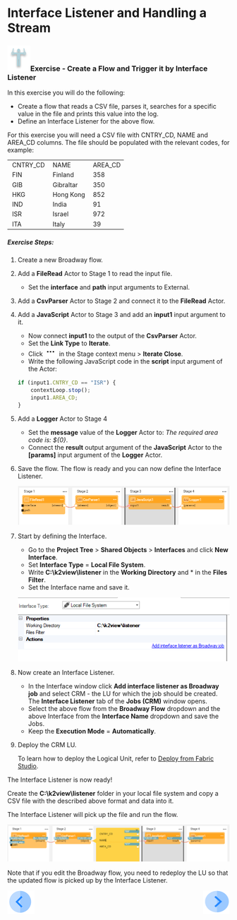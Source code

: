 # Interface Listener and Handling a Stream

### ![](/academy/images/Exercise.png)Exercise - Create a Flow and Trigger it by Interface Listener

In this exercise you will do the following:

* Create a flow that reads a CSV file, parses it, searches for a specific value in the file and prints this value into the log.
* Define an Interface Listener for the above flow.

For this exercise you will need a CSV file with CNTRY_CD, NAME and AREA_CD columns. The file should be populated with the relevant codes, for example:

<table>
<tbody>
<tr>
<td>&nbsp;CNTRY_CD</td>
<td>&nbsp;NAME</td>
<td>&nbsp;AREA_CD</td>
</tr>
<tr>
<td>&nbsp;FIN</td>
<td>&nbsp;Finland</td>
<td>&nbsp;358</td>
</tr>
<tr>
<td>&nbsp;GIB</td>
<td>&nbsp;Gibraltar</td>
<td>&nbsp;350</td>
</tr>
<tr>
<td>&nbsp;HKG</td>
<td>&nbsp;Hong Kong</td>
<td>&nbsp;852</td>
</tr>
<tr>
<td>&nbsp;IND</td>
<td>&nbsp;India</td>
<td>&nbsp;91</td>
</tr>
<tr>
<td>&nbsp;ISR</td>
<td>&nbsp;Israel</td>
<td>&nbsp;972</td>
</tr>
<tr>
<td>&nbsp;ITA</td>
<td>&nbsp;Italy</td>
<td>&nbsp;39</td>
</tr>
</tbody>
</table>

##### Exercise Steps:

1. Create a new Broadway flow.

2. Add a **FileRead** Actor to Stage 1 to read the input file.

   * Set the **interface** and **path** input arguments to External.

3. Add a **CsvParser** Actor to Stage 2 and connect it to the **FileRead** Actor.

4. Add a **JavaScript** Actor to Stage 3 and add an **input1** input argument to it.

   * Now connect **input1** to the output of the **CsvParser** Actor.
   * Set  the **Link Type** to **Iterate**.
   * Click ![image](images/three_dots_icon.png) in the Stage context menu > **Iterate Close**. 
   * Write the following JavaScript code in the **script** input argument of the Actor:

   ~~~javascript
   if (input1.CNTRY_CD == "ISR") {
       contextLoop.stop();
       input1.AREA_CD;
   }
   ~~~

5. Add a **Logger** Actor to Stage 4 

   * Set the **message** value of the **Logger** Actor to: *The required area code is: ${0}*.
   * Connect the **result** output argument of the **JavaScript** Actor to the **[params]** input argument of the **Logger** Actor. 

6. Save the flow. The flow is ready and you can now define the Interface Listener.

   ![flow](images/13_flow.PNG)

7. Start by defining the Interface. 

   * Go to the **Project Tree** > **Shared Objects** > **Interfaces** and click **New Interface**. 
   * Set **Interface Type** = **Local File System**.
   * Write **C:\k2view\listener** in the **Working Directory** and * in the **Files Filter**.
   * Set the Interface name and save it.

   ![flow](images/13_interface.PNG)

8. Now create an Interface Listener.

   * In the Interface window click **Add interface listener as Broadway job** and select CRM - the LU for which the job should be created. The **Interface Listener** tab of the **Jobs (CRM)** window opens.
   * Select the above flow from the **Broadway Flow** dropdown and the above Interface from the **Interface Name** dropdown and save the Jobs. 
   * Keep the **Execution Mode** = **Automatically**. 

9. Deploy the CRM LU.

   To learn how to deploy the Logical Unit, refer to [Deploy from Fabric Studio](/articles/16_deploy_fabric/02_deploy_from_Fabric_Studio.md).

   

The Interface Listener is now ready! 

Create the **C:\k2view\listener** folder in your local file system and copy a CSV file with the described above format and data into it. 

The Interface Listener will pick up the file and run the flow.

![cases population](images/13_flow_final.PNG)


Note that if you edit the Broadway flow, you need to redeploy the LU so that the updated flow is picked up by the Interface Listener.

[![Previous](/articles/images/Previous.png)](12a_broadway_as_a_population_exercise_solution.md)[<img align="right" width="60" height="54" src="/articles/images/Next.png">](14_broadway_addl_features.md)

